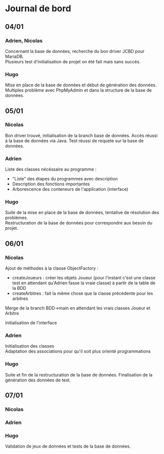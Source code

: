 # Journal de bord

## 04/01
### Adrien, Nicolas  

Concernant la base de données, recherche du bon driver JCBD pour MariaDB.  
Plusieurs test d'initialisation de projet on été fait mais sans succès.  

### Hugo  

Mise en place de la base de données et début de génération des données. Multiples problème avec PhpMyAdmin et dans la structure de la base de données.  

## 05/01
### Nicolas  

Bon driver trouvé, initialisation de la branch base de données. Accès réussi à la base de données via Java. Test réussi de requete sur la base de données.  

### Adrien  

Liste des classes nécéssaire au programme :  
- "Liste" des étapes du programmes avec description  
- Description des fonctions importantes  
- Arborescence des conteneurs de l'application (interface)  

### Hugo   

Suite de la mise en place de la base de données, tentative de résolution des problèmes.  
Restructuration de la base de données pour correspondre aux besoin du projet.  

## 06/01
### Nicolas  

Ajout de méthodes à la classe ObjectFactory :
- createJoueurs : créer les objets Joueur (pour l'instant c'est une classe test en attendant qu'Adrien fasse la vraie classe) à partir de la table de la BDD
- createArbitres : fait la même chose que la classe précédente pour les arbitres

Merge de la branch BDD->main en attendant les vrais classes Joueur et Arbitre

initialisation de l'interface

### Adrien  

Initialisation des classes  
Adaptation des associations pour qu'il soit plus orienté programmations


### Hugo   

Suite et fin de la restructuration de la base de données. Finalisation de la génération des données de test.  

## 07/01
### Nicolas
### Adrien
### Hugo

Validation de jeux de données et tests de la base de données.
